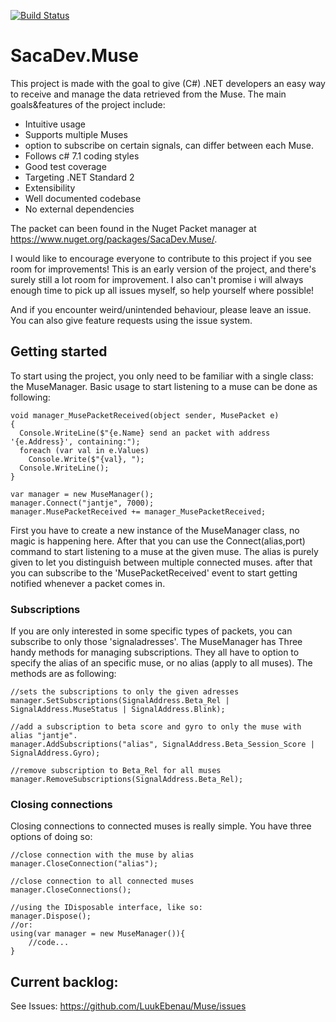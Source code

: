 [![Build Status](https://sacazioto.visualstudio.com/Muse/_apis/build/status/Muse-CI?branchName=master)](https://sacazioto.visualstudio.com/Muse/_build/latest?definitionId=6?branchName=master)

# SacaDev.Muse
This project is made with the goal to give (C#) .NET developers an easy way to receive and manage the data retrieved from the Muse.
The main goals&features of the project include:
*  Intuitive usage
*  Supports multiple Muses
*  option to subscribe on certain signals, can differ between each Muse.
*  Follows c# 7.1 coding styles
*  Good test coverage
*  Targeting .NET Standard 2
*  Extensibility
*  Well documented codebase
*  No external dependencies

The packet can been found in the Nuget Packet manager at https://www.nuget.org/packages/SacaDev.Muse/.

I would like to encourage everyone to contribute to this project if you see room for improvements!
This is an early version of the project, and there's surely still a lot room for improvement. I also can't promise i will always enough time to pick up all issues myself, so help yourself where possible!

And if you encounter weird/unintended behaviour, please leave an issue.
You can also give feature requests using the issue system.

## Getting started
To start using the project, you only need to be familiar with a single class: the MuseManager.
Basic usage to start listening to a muse can be done as following:
```	
void manager_MusePacketReceived(object sender, MusePacket e)
{
  Console.WriteLine($"{e.Name} send an packet with address '{e.Address}', containing:");
  foreach (var val in e.Values)
    Console.Write($"{val}, ");
  Console.WriteLine();
}

var manager = new MuseManager();
manager.Connect("jantje", 7000);
manager.MusePacketReceived += manager_MusePacketReceived;
```
First you have to create a new instance of the MuseManager class, no magic is happening here.
After that you can use the Connect(alias,port) command to start listening to a muse at the given muse. The alias is purely given to let you distinguish between multiple connected muses.
after that you can subscribe to the 'MusePacketReceived' event to start getting notified whenever a packet comes in.
### Subscriptions
If you are only interested in some specific types of packets, you can subscribe to only those 'signaladresses'.
The MuseManager has Three handy methods for managing subscriptions.
They all have to option to specify the alias of an specific muse, or no alias (apply to all muses).
The methods are as following:
```
//sets the subscriptions to only the given adresses
manager.SetSubscriptions(SignalAddress.Beta_Rel | SignalAddress.MuseStatus | SignalAddress.Blink);

//add a subscription to beta score and gyro to only the muse with alias "jantje".
manager.AddSubscriptions("alias", SignalAddress.Beta_Session_Score | SignalAddress.Gyro);

//remove subscription to Beta_Rel for all muses
manager.RemoveSubscriptions(SignalAddress.Beta_Rel);
```

### Closing connections
Closing connections to connected muses is really simple. You have three options of doing so:
```
//close connection with the muse by alias
manager.CloseConnection("alias");

//close connection to all connected muses
manager.CloseConnections();

//using the IDisposable interface, like so:
manager.Dispose();
//or:
using(var manager = new MuseManager()){
    //code...
}
```

## Current backlog:
See Issues: https://github.com/LuukEbenau/Muse/issues
